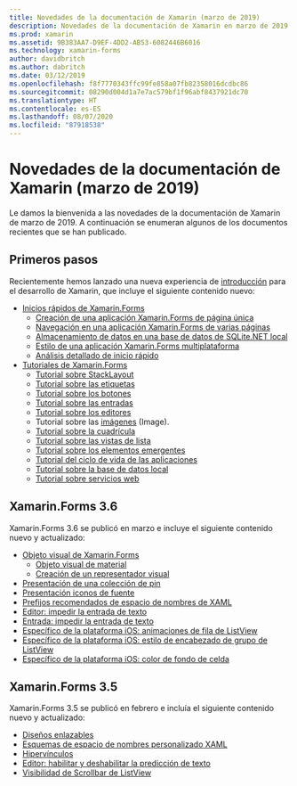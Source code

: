 ```yaml
---
title: Novedades de la documentación de Xamarin (marzo de 2019)
description: Novedades de la documentación de Xamarin en marzo de 2019.
ms.prod: xamarin
ms.assetid: 9B383AA7-D9EF-4DD2-AB53-6082446B6016
ms.technology: xamarin-forms
author: davidbritch
ms.author: dabritch
ms.date: 03/12/2019
ms.openlocfilehash: f8f7770343ffc99fe858a07fb82358016dcdbc86
ms.sourcegitcommit: 08290d004d1a7e7ac579bf1f96abf8437921dc70
ms.translationtype: HT
ms.contentlocale: es-ES
ms.lasthandoff: 08/07/2020
ms.locfileid: "87918538"
---
```

# <a name="xamarin-docs-whats-new-march-2019"></a>Novedades de la documentación de Xamarin (marzo de 2019)

Le damos la bienvenida a las novedades de la documentación de Xamarin de marzo de 2019. A continuación se enumeran algunos de los documentos recientes que se han publicado.

## <a name="get-started"></a>Primeros pasos

Recientemente hemos lanzado una nueva experiencia de [introducción](~/get-started/index.yml) para el desarrollo de Xamarin, que incluye el siguiente contenido nuevo:

- [Inicios rápidos de Xamarin.Forms](~/get-started/quickstarts/index.md)
  - [Creación de una aplicación Xamarin.Forms de página única](~/get-started/quickstarts/single-page.md)
  - [Navegación en una aplicación Xamarin.Forms de varias páginas](~/get-started/quickstarts/multi-page.md)
  - [Almacenamiento de datos en una base de datos de SQLite.NET local](~/get-started/quickstarts/database.md)
  - [Estilo de una aplicación Xamarin.Forms multiplataforma](~/get-started/quickstarts/styling.md)
  - [Análisis detallado de inicio rápido](~/get-started/quickstarts/deepdive.md)
- [Tutoriales de Xamarin.Forms](~/get-started/tutorials/index.yml)
  - [Tutorial sobre StackLayout](~/get-started/tutorials/stacklayout/index.yml)
  - [Tutorial sobre las etiquetas](~/get-started/tutorials/label/index.yml)
  - [Tutorial sobre los botones](~/get-started/tutorials/button/index.yml)
  - [Tutorial sobre las entradas](~/get-started/tutorials/entry/index.yml)
  - [Tutorial sobre los editores](~/get-started/tutorials/editor/index.yml)
  - Tutorial sobre las [imágenes](~/get-started/tutorials/image/index.yml) (Image).
  - [Tutorial sobre la cuadrícula](~/get-started/tutorials/grid/index.yml)
  - [Tutorial sobre las vistas de lista](~/get-started/tutorials/listview/index.yml)
  - [Tutorial sobre los elementos emergentes](~/get-started/tutorials/pop-ups/index.yml)
  - [Tutorial del ciclo de vida de las aplicaciones](~/get-started/tutorials/app-lifecycle/index.yml)
  - [Tutorial sobre la base de datos local](~/get-started/tutorials/local-database/index.yml)
  - [Tutorial sobre servicios web](~/get-started/tutorials/web-service/index.yml)

## <a name="xamarinforms-36"></a>Xamarin.Forms 3.6

Xamarin.Forms 3.6 se publicó en marzo e incluye el siguiente contenido nuevo y actualizado:

- [Objeto visual de Xamarin.Forms](~/xamarin-forms/user-interface/visual/index.md)
  - [Objeto visual de material](~/xamarin-forms/user-interface/visual/material-visual.md)
  - [Creación de un representador visual](~/xamarin-forms/user-interface/visual/create.md)
- [Presentación de una colección de pin](~/xamarin-forms/user-interface/map/pins.md#display-a-pin-collection)
- [Presentación iconos de fuente](~/xamarin-forms/user-interface/text/fonts.md#display-font-icons)
- [Prefijos recomendados de espacio de nombres de XAML](~/xamarin-forms/xaml/custom-prefix.md)
- [Editor: impedir la entrada de texto](~/xamarin-forms/user-interface/text/editor.md#prevent-text-entry)
- [Entrada: impedir la entrada de texto](~/xamarin-forms/user-interface/text/entry.md#prevent-text-entry)
- [Específico de la plataforma iOS: animaciones de fila de ListView](~/xamarin-forms/platform/ios/listview-row-animations.md)
- [Específico de la plataforma iOS: estilo de encabezado de grupo de ListView](~/xamarin-forms/platform/ios/listview-group-header-style.md)
- [Específico de la plataforma iOS: color de fondo de celda](~/xamarin-forms/platform/ios/cell-background-color.md)

## <a name="xamarinforms-35"></a>Xamarin.Forms 3.5

Xamarin.Forms 3.5 se publicó en febrero e incluía el siguiente contenido nuevo y actualizado:

- [Diseños enlazables](~/xamarin-forms/user-interface/layouts/bindable-layouts.md)
- [Esquemas de espacio de nombres personalizado XAML](~/xamarin-forms/xaml/custom-namespace-schemas.md)
- [Hipervínculos](~/xamarin-forms/user-interface/text/label.md#hyperlinks)
- [Editor: habilitar y deshabilitar la predicción de texto](~/xamarin-forms/user-interface/text/editor.md#enable-and-disable-text-prediction)
- [Visibilidad de Scrollbar de ListView](~/xamarin-forms/user-interface/listview/customizing-list-appearance.md#scrollbar-visibility)
